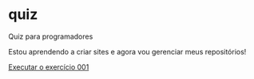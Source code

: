 # quiz
 Quiz para programadores 

Estou aprendendo a criar sites e agora vou gerenciar meus repositórios!

<a href="https://luizademoliner.github.io/quiz/html-css/ex001/index.h"> Executar o exercício 001</a>